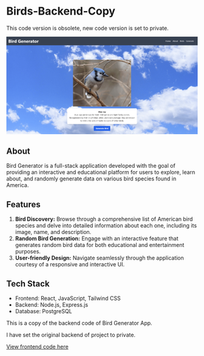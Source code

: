﻿# Birds-Backend-Copy

This code version is obsolete, new code version is set to private.

![Bird Generator App](./src/assets/birds.png)

## About

Bird Generator is a full-stack application developed with the goal of providing an interactive and educational platform for users to explore, learn about, and randomly generate data on various bird species found in America.

## Features

1. **Bird Discovery:** Browse through a comprehensive list of American bird species and delve into detailed information about each one, including its image, name, and description.
2. **Random Bird Generation:** Engage with an interactive feature that generates random bird data for both educational and entertainment purposes.
3. **User-friendly Design:** Navigate seamlessly through the application courtesy of a responsive and interactive UI.

## Tech Stack

- Frontend: React, JavaScript, Tailwind CSS
- Backend: Node.js, Express.js
- Database: PostgreSQL

This is a copy of the backend code of Bird Generator App.

I have set the original backend of project to private.

[View frontend code here](https://github.com/willthedevelop3r/birds-frontend)
